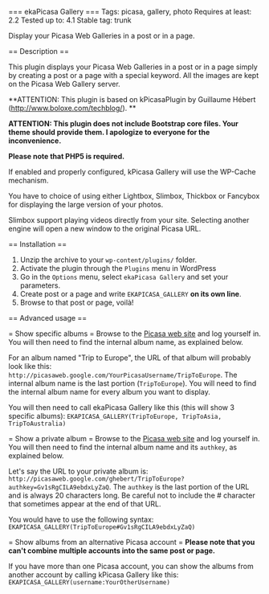 === ekaPicasa Gallery ===
Tags: picasa, gallery, photo
Requires at least: 2.2
Tested up to: 4.1
Stable tag: trunk

Display your Picasa Web Galleries in a post or in a page.


== Description ==

This plugin displays your Picasa Web Galleries in a post or in a page simply by
creating a post or a page with a special keyword. All the images are kept on the
Picasa Web Gallery server.

**ATTENTION: This plugin is based on kPicasaPlugin by Guillaume Hébert (http://www.boloxe.com/techblog/). **

**ATTENTION: This plugin does not include Bootstrap core files. Your theme should provide them. I apologize to everyone for the inconvenience.**

**Please note that PHP5 is required.**

If enabled and properly configured, kPicasa Gallery will use the WP-Cache
mechanism.

You have to choice of using either Lightbox, Slimbox, Thickbox or
Fancybox for displaying the large version of your photos.

Slimbox support playing videos directly from your site. Selecting another
engine will open a new window to the original Picasa URL.

== Installation ==

1. Unzip the archive to your `wp-content/plugins/` folder.
2. Activate the plugin through the `Plugins` menu in WordPress
3. Go in the `Options` menu, select `ekaPicasa Gallery` and set your parameters.
4. Create post or a page and write `EKAPICASA_GALLERY` **on its own line**.
5. Browse to that post or page, voilà!

== Advanced usage ==

= Show specific albums =
Browse to the [Picasa web site](http://picasaweb.google.com/) and log yourself
in. You will then need to find the internal album name, as explained below.

For an album named "Trip to Europe", the URL of that album will probably look
like this: `http://picasaweb.google.com/YourPicasaUsername/TripToEurope`.
The internal album name is the last portion (`TripToEurope`). You will need to
find the internal album name for every album you want to display.

You will then need to call ekaPicasa Gallery like this (this will show 3 specific albums):
`EKAPICASA_GALLERY(TripToEurope, TripToAsia, TripToAustralia)`

= Show a private album =
Browse to the [Picasa web site](http://picasaweb.google.com/) and log yourself
in. You will then need to find the internal album name and its `authkey`, as
explained below.

Let's say the URL to your private album is: `http://picasaweb.google.com/ghebert/TripToEurope?authkey=Gv1sRgCILA9ebdxLyZaQ`.
The `authkey` is the last portion of the URL and is always 20 characters long.
Be careful not to include the # character that sometimes appear at the end of that URL.

You would have to use the following syntax:
`EKAPICASA_GALLERY(TripToEurope#Gv1sRgCILA9ebdxLyZaQ)`

= Show albums from an alternative Picasa account =
**Please note that you can't combine multiple accounts into the same post or page.**

If you have more than one Picasa account, you can show the albums from another
account by calling kPicasa Gallery like this:
`EKAPICASA_GALLERY(username:YourOtherUsername)`
